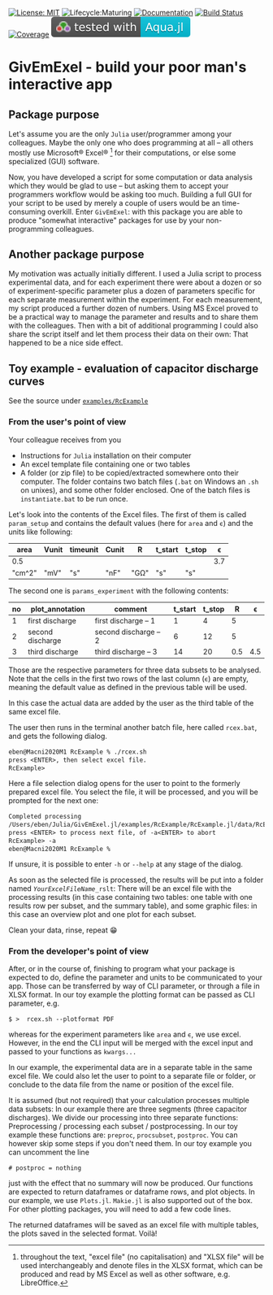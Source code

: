 [![License: MIT](https://img.shields.io/badge/License-MIT-yellow.svg)](https://opensource.org/licenses/MIT)
![Lifecycle:Maturing](https://img.shields.io/badge/Lifecycle-Maturing-007EC6)
[![Documentation](https://img.shields.io/badge/docs-stable-blue.svg)](https://eben60.github.io/GivEmExel.jl/) 
[![Build Status](https://github.com/Eben60/GivEmExel.jl/workflows/CI/badge.svg)](https://github.com/Eben60/GivEmExel.jl/actions?query=workflow%3ACI) 
[![Coverage](https://codecov.io/gh/Eben60/GivEmExel.jl/branch/main/graph/badge.svg)](https://codecov.io/gh/Eben60/GivEmExel.jl) 
[![Aqua QA](https://raw.githubusercontent.com/JuliaTesting/Aqua.jl/master/badge.svg)](https://github.com/JuliaTesting/Aqua.jl)

# GivEmExel - build your poor man's interactive app

## Package purpose

Let's assume you are the only `Julia`  user/programmer among your colleagues. Maybe the only one who does programming at all – all others mostly use Microsoft® Excel® [^smallprint] for their computations, or else some specialized (GUI) software. 

[^smallprint]:

    throughout the text, "excel file" (no capitalisation) and "XLSX file" will be used interchangeably and denote files in the XLSX format, which can be produced and read by MS Excel as well as other software, e.g. LibreOffice.

Now, you have developed a script for some computation or data analysis which they would be glad to use – but asking them to accept your programmers workflow would be asking too much. Building a full GUI for your script to be used by merely a couple of users would be an time-consuming overkill. Enter `GivEmExel`: with this package you are able to produce "somewhat interactive" packages for use by your non-programming colleagues.

## Another package purpose

My motivation was actually initially different. I used a Julia script to process experimental data, and for each experiment there were about a dozen or so of experiment-specific parameter plus a dozen of parameters specific for each separate measurement within the experiment. For each measurement, my script produced a further dozen of numbers. Using MS Excel proved to be a practical way to manage the parameter and results and to share them with the colleagues. Then with a bit of additional programming I could also share the script itself and let them process their data on their own: That happened to be a nice side effect.

## Toy example - evaluation of capacitor discharge curves

See the source under [`examples/RcExample`](https://github.com/Eben60/GivEmExel.jl/tree/main/examples/RcExample)

### From the user's point of view

Your colleague receives from you
* Instructions for `Julia` installation on their computer
* An excel template file containing one or two tables
* A folder (or zip file) to be copied/extracted somewhere onto their computer. The folder contains two batch files (`.bat` on Windows an `.sh` on unixes), and some other folder enclosed. One of the batch files is `instantiate.bat` to be run once.

Let's look into the contents of the Excel files. The first of them is called `param_setup` and contains the default values (here for `area` and `ϵ`) and the units like following:

area|Vunit|timeunit|Cunit|R|t_start|t_stop|ϵ
---|---|---|---|---|---|---|---
0.5|||||||3.7
"cm^2"|"mV"|"s"|"nF"|"GΩ"|"s"|"s"|

The second one is `params_experiment` with the following contents:

no|plot_annotation|comment|t_start|t_stop|R|ϵ
---|---|---|---|---|---|---
1|first discharge|first discharge – 1|1|4|5|
2|second discharge|second discharge – 2|6|12|5|
3|third discharge|third discharge – 3|14|20|0.5|4.5

Those are the respective parameters for three data subsets to be analysed. Note that the cells in the first two rows of the last column (`ϵ`) are empty, meaning the default value as defined in the previous table will be used.

In this case the actual data are added by the user as the third table of the same excel file.

The user then runs in the terminal another batch file, here called `rcex.bat`, and gets the following dialog.

```
eben@Macni2020M1 RcExample % ./rcex.sh 
press <ENTER>, then select excel file.
RcExample> 
```
Here a file selection dialog opens for the user to point to the formerly prepared excel file. You select the file, it will be processed, and you will be prompted for the next one:

```
Completed processing /Users/eben/Julia/GivEmExel.jl/examples/RcExample/RcExample.jl/data/RcExampleData.xlsx
press <ENTER> to process next file, of -a<ENTER> to abort 
RcExample> -a
eben@Macni2020M1 RcExample % 
```

If unsure, it is possible to enter `-h` or `--help` at any stage of the dialog.

As soon as the selected file is processed, the results will be put into a folder named *`YourExcelFileName`*`_rslt`: There will be an excel file with the processing results (in this case containing two tables: one table with one results row per subset, and the summary table), and some graphic files: in this case an overview plot and one plot for each subset.

Clean your data, rinse, repeat 😁

### From the developer's point of view

After, or in the course of, finishing to program what your package is expected to do, define the parameter and units to be communicated to your app. Those can be transferred by way of CLI parameter, or through a file in XLSX format. In our toy example the plotting format can be passed as CLI parameter, e.g.
```
$ >  rcex.sh --plotformat PDF
```
whereas for the experiment parameters like `area` and `ϵ`, we use excel. However, in the end the CLI input will be merged with the excel input and passed to your functions as `kwargs...`

In our example, the experimental data are in a separate table in the same excel file. We could also let the user to point to a separate file or folder, or conclude to the data file from the name or position of the excel file.

It is assumed (but not required) that your calculation processes multiple data subsets: In our example there are three segments (three capacitor discharges).  We divide our processing into three separate functions: Preprocessing / processing each subset / postprocessing. In our toy example these functions are: `preproc`, `procsubset`, `postproc`. You can however skip some steps if you don't need them. In our toy example you can uncomment the line 
```
# postproc = nothing 
```
just with the effect that no summary will now be produced. Our functions are expected to return dataframes or dataframe rows, and plot objects. In our example, we use `Plots.jl`. `Makie.jl` is also supported out of the box. For other plotting packages, you will need to add a few code lines.

The returned dataframes will be saved as an excel file with multiple tables, the plots saved in the selected format. Voilà!
